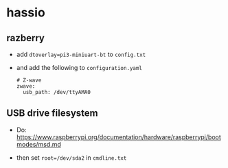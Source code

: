 # hassio

## razberry

- add `dtoverlay=pi3-miniuart-bt` to `config.txt`

- and add the following to `configuration.yaml`
  ```
  # Z-wave
  zwave:
    usb_path: /dev/ttyAMA0
  ```
## USB drive filesystem

- Do: https://www.raspberrypi.org/documentation/hardware/raspberrypi/bootmodes/msd.md

- then set `root=/dev/sda2` in `cmdline.txt`
